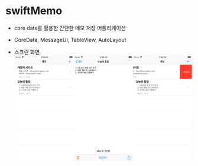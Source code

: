 # swiftMemo

- core date를 활용한 간단한 메모 저장 어플리케이션

- CoreData, MessageUI, TableView, AutoLayout

- 스크린 화면
![스크린 이미지](Screen.png)
